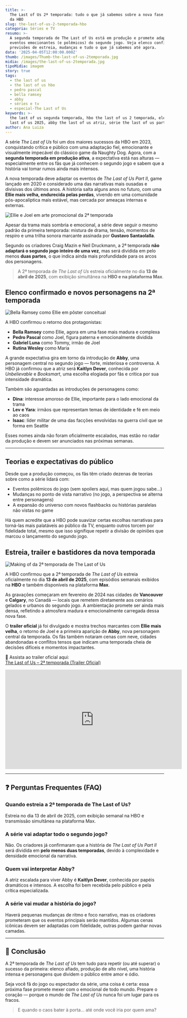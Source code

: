 ```yaml
---
title: >-
  The Last of Us 2ª temporada: tudo o que já sabemos sobre a nova fase da série
  da HBO
slug: the-last-of-us-2-temporada-hbo
categoria: Séries e TV
resumo: >-
  A segunda temporada de The Last of Us está em produção e promete adaptar os
  eventos emocionantes (e polêmicos) do segundo jogo. Veja elenco confirmado,
  previsões de estreia, mudanças e tudo o que já sabemos até agora.
data: '2025-04-05T12:00:00.000Z'
thumb: /images/Thumb-the-last-of-us-2temporada.jpg
midia: /images/the-last-of-us-2temporada.jpg
tipoMidia: imagem
story: true
tags:
  - the last of us
  - the last of us hbo
  - pedro pascal
  - bella ramsey
  - abby
  - séries e tv
  - especial-The Last of Us
keywords: >-
  the last of us segunda temporada, hbo the last of us 2 temporada, elenco the
  last of us 2025, abby the last of us atriz, série the last of us parte 2
author: Ana Luiza
---
```


A série *The Last of Us* foi um dos maiores sucessos da HBO em 2023, conquistando crítica e público com uma adaptação fiel, emocionante e visualmente impecável do clássico game da Naughty Dog. Agora, com a **segunda temporada em produção ativa**, a expectativa está nas alturas — especialmente entre os fãs que já conhecem o segundo jogo e sabem que a história vai tomar rumos ainda mais intensos.

A nova temporada deve adaptar os eventos de *The Last of Us Part II*, game lançado em 2020 e considerado uma das narrativas mais ousadas e divisivas dos últimos anos. A história salta alguns anos no futuro, com uma **Ellie mais velha, endurecida pelas perdas**, vivendo em uma comunidade pós-apocalíptica mais estável, mas cercada por ameaças internas e externas.

![Ellie e Joel em arte promocional da 2ª temporada](/images/ellie-joel-temporada2.png "Ellie e Joel na 2ª temporada de The Last of Us")

Apesar da trama mais sombria e emocional, a série deve seguir o mesmo padrão da primeira temporada: mistura de drama, tensão, momentos de respiro e uma trilha sonora marcante assinada por **Gustavo Santaolalla**.

Segundo os criadores Craig Mazin e Neil Druckmann, a 2ª temporada **não adaptará o segundo jogo inteiro de uma vez**, mas será dividida em pelo menos **duas partes**, o que indica ainda mais profundidade para os arcos dos personagens.

> A 2ª temporada de *The Last of Us* estreia oficialmente no dia **13 de abril de 2025**, com exibição simultânea na **HBO e na plataforma Max**.

## Elenco confirmado e novos personagens na 2ª temporada

![Bella Ramsey como Ellie em pôster conceitual](/images/ellie-thelastofus-parte2.webp "Bella Ramsey volta como Ellie em versão mais madura na 2ª temporada")

A HBO confirmou o retorno dos protagonistas:

- **Bella Ramsey** como Ellie, agora em uma fase mais madura e complexa
- **Pedro Pascal** como Joel, figura paterna e emocionalmente dividida
- **Gabriel Luna** como Tommy, irmão de Joel
- **Rutina Wesley** como Maria

A grande expectativa gira em torno da introdução de **Abby**, uma personagem central no segundo jogo — forte, misteriosa e controversa. A HBO já confirmou que a atriz será **Kaitlyn Dever**, conhecida por *Unbelievable* e *Booksmart*, uma escolha elogiada por fãs e crítica por sua intensidade dramática.

Também são aguardadas as introduções de personagens como:

- **Dina**: interesse amoroso de Ellie, importante para o lado emocional da trama  
- **Lev e Yara**: irmãos que representam temas de identidade e fé em meio ao caos  
- **Isaac**: líder militar de uma das facções envolvidas na guerra civil que se forma em Seattle  

Esses nomes ainda não foram oficialmente escalados, mas estão no radar da produção e devem ser anunciados nas próximas semanas.

---

## Teorias e expectativas do público

Desde que a produção começou, os fãs têm criado dezenas de teorias sobre como a série lidará com:

- Eventos polêmicos do jogo (sem spoilers aqui, mas quem jogou sabe…)
- Mudanças no ponto de vista narrativo (no jogo, a perspectiva se alterna entre personagens)
- A expansão do universo com novos flashbacks ou histórias paralelas não vistas no game

Há quem acredite que a HBO pode suavizar certas escolhas narrativas para torná-las mais palatáveis ao público da TV, enquanto outros torcem por fidelidade total, mesmo que isso signifique repetir a divisão de opiniões que marcou o lançamento do segundo jogo.

## Estreia, trailer e bastidores da nova temporada

![Making of da 2ª temporada de The Last of Us](/images/thelastofus-bastidores.jpg "Bastidores das gravações da 2ª temporada de The Last of Us no Canadá")

A HBO confirmou que a 2ª temporada de *The Last of Us* estreia oficialmente no dia **13 de abril de 2025**, com episódios semanais exibidos na **HBO** e também disponíveis na plataforma **Max**.

As gravações começaram em fevereiro de 2024 nas cidades de **Vancouver** e **Calgary**, no Canadá — locais que remetem diretamente aos cenários gelados e urbanos do segundo jogo. A ambientação promete ser ainda mais densa, refletindo a atmosfera madura e emocionalmente carregada dessa nova fase.

O **trailer oficial** já foi divulgado e mostra trechos marcantes com **Ellie mais velha**, o retorno de Joel e a primeira aparição de **Abby**, nova personagem central da temporada. Os fãs também notaram cenas com neve, cidades abandonadas e conflitos tensos que indicam uma temporada cheia de decisões difíceis e momentos impactantes.

🎥 Assista ao trailer oficial aqui:  
[The Last of Us – 2ª temporada (Trailer Oficial)](https://www.youtube.com/watch?v=0vB2lHQim3Q)

<iframe width="560" height="315" src="https://www.youtube.com/embed/0vB2lHQim3Q?si=p5TQwilY9U6rrqNX" title="YouTube video player" frameborder="0" allow="accelerometer; autoplay; clipboard-write; encrypted-media; gyroscope; picture-in-picture; web-share" referrerpolicy="strict-origin-when-cross-origin" allowfullscreen></iframe>

---

## ❓ Perguntas Frequentes (FAQ)

### Quando estreia a 2ª temporada de The Last of Us?

Estreia no dia 13 de abril de 2025, com exibição semanal na HBO e transmissão simultânea na plataforma Max.

### A série vai adaptar todo o segundo jogo?

Não. Os criadores já confirmaram que a história de *The Last of Us Part II* será dividida em **pelo menos duas temporadas**, devido à complexidade e densidade emocional da narrativa.

### Quem vai interpretar Abby?

A atriz escalada para viver Abby é **Kaitlyn Dever**, conhecida por papéis dramáticos e intensos. A escolha foi bem recebida pelo público e pela crítica especializada.

### A série vai mudar a história do jogo?

Haverá pequenas mudanças de ritmo e foco narrativo, mas os criadores prometeram que os eventos principais serão mantidos. Algumas cenas icônicas devem ser adaptadas com fidelidade, outras podem ganhar novas camadas.

---

## 🧠 Conclusão

A 2ª temporada de *The Last of Us* tem tudo para repetir (ou até superar) o sucesso da primeira: elenco afiado, produção de alto nível, uma história intensa e personagens que dividem o público entre amor e ódio.

Seja você fã do jogo ou espectador da série, uma coisa é certa: essa próxima fase promete mexer com o emocional de todo mundo. Prepare o coração — porque o mundo de *The Last of Us* nunca foi um lugar para os fracos.

> E quando o caos bater à porta… até onde você iria por quem ama?
